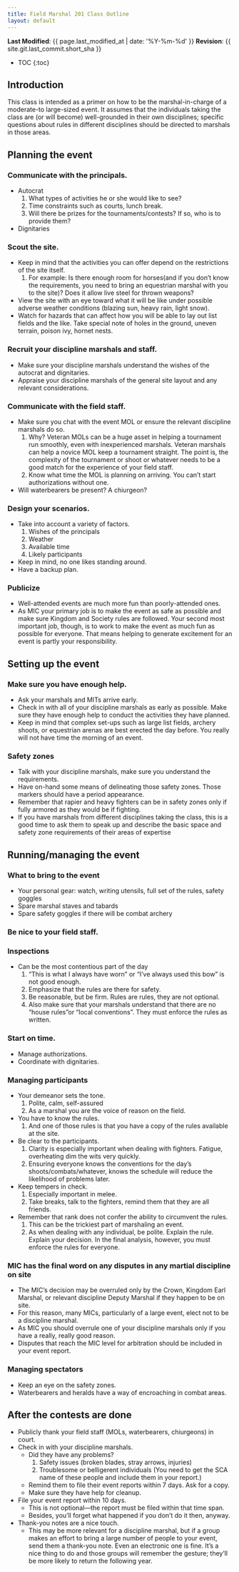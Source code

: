 ```yaml
---
title: Field Marshal 201 Class Outline
layout: default
---
```


**Last Modified**: {{ page.last_modified_at | date: '%Y-%m-%d' }}
**Revision**: {{ site.git.last_commit.short_sha }}

* TOC
{:toc}

## Introduction
This class is intended as a primer on how to be the marshal-in-charge of a moderate-to large-sized event. It assumes that the individuals taking the class are (or will become) well-grounded in their own disciplines; specific questions about rules in different disciplines should be directed to marshals in those areas.

## Planning the event
### Communicate with the principals.
* Autocrat
    1. What types of activities he or she would like to see?
    2. Time constraints such as courts, lunch break.
    3. Will there be prizes for the tournaments/contests? If so, who is to provide them?
* Dignitaries

### Scout the site.
* Keep in mind that the activities you can offer depend on the restrictions of the site itself.
    1. For example: Is there enough room for horses(and if you don’t know the requirements, you need to bring an equestrian marshal with you to the site)? Does it allow live steel for thrown weapons?
* View the site with an eye toward what it will be like under possible adverse weather conditions (blazing sun, heavy rain, light snow).
* Watch for hazards that can affect how you will be able to lay out list fields and the like. Take special note of holes in the ground, uneven terrain, poison ivy, hornet nests.

### Recruit your discipline marshals and staff.
* Make sure your discipline marshals understand the wishes of the autocrat and dignitaries.
* Appraise your discipline marshals of the general site layout and any relevant considerations.

### Communicate with the field staff.
* Make sure you chat with the event MOL or ensure the relevant discipline marshals do so.
    1. Why? Veteran MOLs can be a huge asset in helping a tournament run smoothly, even with inexperienced marshals. Veteran marshals can help a novice MOL keep a tournament straight. The point is, the complexity of the tournament or shoot or whatever needs to be a good match for the experience of your field staff.
    2. Know what time the MOL is planning on arriving. You can’t start authorizations without one.
* Will waterbearers be present? A chiurgeon?

### Design your scenarios.
* Take into account a variety of factors.
    1. Wishes of the principals
    2. Weather
    3. Available time
    4. Likely participants
* Keep in mind, no one likes standing around.
* Have a backup plan.

### Publicize
* Well-attended events are much more fun than poorly-attended ones.
* As MIC your primary job is to make the event as safe as possible and make sure Kingdom and Society rules are followed. Your second most important job, though, is to work to make the event as much fun as possible for everyone. That means helping to generate excitement for an event is partly your responsibility.

## Setting up the event
### Make sure you have enough help.
* Ask your marshals and MITs arrive early.
* Check in with all of your discipline marshals as early as possible. Make sure they have enough help to conduct the activities they have planned.
* Keep in mind that complex set-ups such as large list fields, archery shoots, or equestrian arenas are best erected the day before. You really will not have time the morning of an event.

### Safety zones
* Talk with your discipline marshals, make sure you understand the requirements.
* Have on-hand some means of delineating those safety zones. Those markers should have a period appearance.
* Remember that rapier and heavy fighters can be in safety zones only if fully armored as they would be if fighting.
* If you have marshals from different disciplines taking the class, this is a good time to ask them to speak up and describe the basic space and safety zone requirements of their areas of expertise

## Running/managing the event
### What to bring to the event
* Your personal gear: watch, writing utensils, full set of the rules, safety goggles
* Spare marshal staves and tabards
* Spare safety goggles if there will be combat archery

### Be nice to your field staff.

### Inspections
* Can be the most contentious part of the day
    1. “This is what I always have worn” or “I’ve always used this bow” is not good enough.
    2. Emphasize that the rules are there for safety.
    3. Be reasonable, but be firm. Rules are rules, they are not optional.
    4. Also make sure that your marshals understand that there are no “house rules”or “local conventions”. They must enforce the rules as written.

### Start on time.
* Manage authorizations.
* Coordinate with dignitaries.

### Managing participants
* Your demeanor sets the tone.
    1. Polite, calm, self-assured
    2. As a marshal you are the voice of reason on the field.
* You have to know the rules.
    1. And one of those rules is that you have a copy of the rules available at the site.
* Be clear to the participants.
    1. Clarity is especially important when dealing with fighters. Fatigue, overheating dim the wits very quickly.
    2. Ensuring everyone knows the conventions for the day’s shoots/combats/whatever, knows the schedule will reduce the likelihood of problems later.
* Keep tempers in check.
    1. Especially important in melee.
    2. Take breaks, talk to the fighters, remind them that they are all friends.
* Remember that rank does not confer the ability to circumvent the rules.
    1. This can be the trickiest part of marshaling an event.
    2. As when dealing with any individual, be polite. Explain the rule. Explain your decision. In the final analysis, however, you must enforce the rules for everyone.

### MIC has the final word on any disputes in any martial discipline on site
* The MIC’s decision may be overruled only by the Crown, Kingdom Earl Marshal, or relevant discipline Deputy Marshal if they happen to be on site.
* For this reason, many MICs, particularly of a large event, elect not to be a discipline marshal.
* As MIC you should overrule one of your discipline marshals only if you have a really, really good reason.
* Disputes that reach the MIC level for arbitration should be included in your event report.

### Managing spectators
* Keep an eye on the safety zones.
* Waterbearers and heralds have a way of encroaching in combat areas.

## After the contests are done
* Publicly thank your field staff (MOLs, waterbearers, chiurgeons) in court.
* Check in with your discipline marshals.
    * Did they have any problems?
        1. Safety issues (broken blades, stray arrows, injuries)
        2. Troublesome or belligerent individuals (You need to get the SCA name of these people and include them in your report.)
    * Remind them to file their event reports within 7 days. Ask for a copy.
    * Make sure they have help for cleanup.
* File your event report within 10 days.
    * This is not optional—the report must be filed within that time span.
    * Besides, you’ll forget what happened if you don’t do it then, anyway.
* Thank-you notes are a nice touch.
    * This may be more relevant for a discipline marshal, but if a group makes an effort to bring a large number of people to your event, send them a thank-you note. Even an electronic one is fine. It’s a nice thing to do and those groups will remember the gesture; they’ll be more likely to return the following year.
